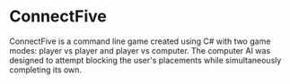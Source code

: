 # ConnectFive
ConnectFive  is a command line game created using C# with two game modes: player vs player and player vs computer. The computer AI was designed to attempt blocking the user's placements while simultaneously completing its own.  
